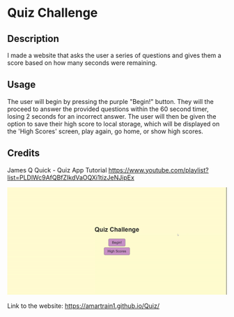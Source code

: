 # Quiz Challenge

## Description

I made a website that asks the user a series of questions and gives them a score based on how many seconds were remaining.

## Usage

The user will begin by pressing the purple "Begin!" button. They will the proceed to answer the provided questions within the 60 second timer, losing 2 seconds for an incorrect answer. The user will then be given the option to save their high score to local storage, which will be displayed on the 'High Scores' screen, play again, go home, or show high scores.

## Credits
James Q Quick - Quiz App Tutorial
https://www.youtube.com/playlist?list=PLDlWc9AfQBfZIkdVaOQXi1tizJeNJipEx

!["screenshot of my website"](assets/photos/gif.gif)

Link to the website: https://amartrain1.github.io/Quiz/